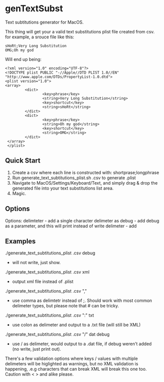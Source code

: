 # genTextSubst

Text subtitutions generator for MacOS.

This thing will get your a valid text substitutions plist file created from csv.
for example, a srouce file like this:

```
sHoRt;Very Long Substitution
OMG;Oh my god
```

Will end up being:

```
<?xml version="1.0" encoding="UTF-8"?>
<!DOCTYPE plist PUBLIC "-//Apple//DTD PLIST 1.0//EN" "http://www.apple.com/DTDs/PropertyList-1.0.dtd">
<plist version="1.0">
<array>
         <dict>
                 <key>phrase</key>
                 <string>Very Long Substitution</string>
                 <key>shortcut</key>
                 <string>sHoRt</string>
         </dict>
         <dict>
                 <key>phrase</key>
                 <string>Oh my god</string>
                 <key>shortcut</key>
                 <string>OMG</string>
         </dict>
 </array>
 </plist>
```

## Quick Start
1. Create a csv where each line is constructed with: shortprase;longphrase
2. Run generate_text_subtitutions_plist.sh <filename>.csv to generate <filename>.plist
3. Navigate to MacOS/Settings/Keyboard/Text, and simply drag & drop the generated file into your text substitutions list area.
4. Magic.

## Options

Options:
    delimteter - add a single character delimeter as 
    debug - add debug as a parameter, and this will print instead of write
    delimeter - add
    
## Examples

./generate_text_subtitutions_plist <filename>.csv debug
- will not write, just show.

./generate_text_subtitutions_plist <filename>.csv xml
- output xml file instead of .plist

./generate_text_subtitutions_plist <filename>.csv ","
- use comma as delimtetr instead of ;. Should work with most common delimeter types, but please note that # can be tricky.

./generate_text_subtitutions_plist <filename>.csv ":" txt
- use colon as delimeter and output to a .txt file (will still be XML)

./generate_text_subtitutions_plist <filename>.csv "/" dat debug
- use / as delimeter, would output to a .dat file, if debug weren't added (no write, just print out).


There's a few validation options where keys / values with multiple delimeters will be higlighted as warnings, but no XML validation is happening, .e.g characters that can break XML will break this one too. Caution with < > and alike please.




